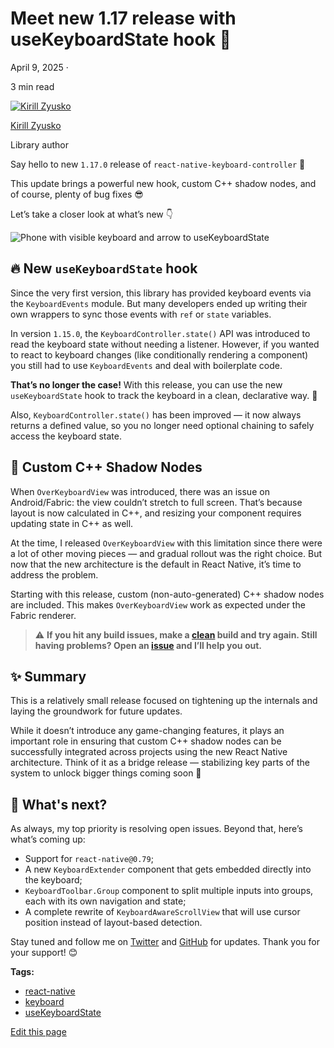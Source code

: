 # Meet new 1.17 release with useKeyboardState hook 👋

April 9, 2025 ·

<!-- -->

3 min read

[![Kirill Zyusko](https://github.com/kirillzyusko.png)](https://github.com/kirillzyusko)

[Kirill Zyusko](https://github.com/kirillzyusko)

Library author

Say hello to new `1.17.0` release of `react-native-keyboard-controller` 👋

This update brings a powerful new hook, custom C++ shadow nodes, and of course, plenty of bug fixes 😎

Let’s take a closer look at what’s new 👇

![Phone with visible keyboard and arrow to useKeyboardState](/react-native-keyboard-controller/assets/images/use-keyboard-state-147782c03c92b23356da2e7a8f5b051d.png)

## 🔥 New `useKeyboardState` hook[​](/react-native-keyboard-controller/blog/use-keyboard-state.md#-new-usekeyboardstate-hook "Direct link to -new-usekeyboardstate-hook")

Since the very first version, this library has provided keyboard events via the `KeyboardEvents` module. But many developers ended up writing their own wrappers to sync those events with `ref` or `state` variables.

In version `1.15.0`, the `KeyboardController.state()` API was introduced to read the keyboard state without needing a listener. However, if you wanted to react to keyboard changes (like conditionally rendering a component) you still had to use `KeyboardEvents` and deal with boilerplate code.

**That’s no longer the case!** With this release, you can use the new `useKeyboardState` hook to track the keyboard in a clean, declarative way. 🎉

Also, `KeyboardController.state()` has been improved — it now always returns a defined value, so you no longer need optional chaining to safely access the keyboard state.

## 🧱 Custom C++ Shadow Nodes[​](/react-native-keyboard-controller/blog/use-keyboard-state.md#-custom-c-shadow-nodes "Direct link to 🧱 Custom C++ Shadow Nodes")

When `OverKeyboardView` was introduced, there was an issue on Android/Fabric: the view couldn’t stretch to full screen. That’s because layout is now calculated in C++, and resizing your component requires updating state in C++ as well.

At the time, I released `OverKeyboardView` with this limitation since there were a lot of other moving pieces — and gradual rollout was the right choice. But now that the new architecture is the default in React Native, it’s time to address the problem.

Starting with this release, custom (non-auto-generated) C++ shadow nodes are included. This makes `OverKeyboardView` work as expected under the Fabric renderer.

> ⚠️ **If you hit any build issues, make a [clean](https://github.com/kirillzyusko/react-native-keyboard-controller/issues/786#issuecomment-2741464142) build and try again. Still having problems? Open an [issue](https://github.com/kirillzyusko/react-native-keyboard-controller/issues/new?template=bug_report.md) and I’ll help you out.**

## ✨ Summary[​](/react-native-keyboard-controller/blog/use-keyboard-state.md#-summary "Direct link to ✨ Summary")

This is a relatively small release focused on tightening up the internals and laying the groundwork for future updates.

While it doesn’t introduce any game-changing features, it plays an important role in ensuring that custom C++ shadow nodes can be successfully integrated across projects using the new React Native architecture. Think of it as a bridge release — stabilizing key parts of the system to unlock bigger things coming soon 🙌

## 🚀 What's next?[​](/react-native-keyboard-controller/blog/use-keyboard-state.md#-whats-next "Direct link to 🚀 What's next?")

As always, my top priority is resolving open issues. Beyond that, here’s what’s coming up:

* Support for `react-native@0.79`;
* A new `KeyboardExtender` component that gets embedded directly into the keyboard;
* `KeyboardToolbar.Group` component to split multiple inputs into groups, each with its own navigation and state;
* A complete rewrite of `KeyboardAwareScrollView` that will use cursor position instead of layout-based detection.

Stay tuned and follow me on [Twitter](https://twitter.com/ziusko) and [GitHub](https://github.com/kirillzyusko) for updates. Thank you for your support! 😊

**Tags:**

* [react-native](/react-native-keyboard-controller/blog/tags/react-native.md)
* [keyboard](/react-native-keyboard-controller/blog/tags/keyboard.md)
* [useKeyboardState](/react-native-keyboard-controller/blog/tags/use-keyboard-state.md)

[Edit this page](https://github.com/kirillzyusko/react-native-keyboard-controller/tree/main/docs/blog/2025-04-09-release-1-17/index.mdx)
